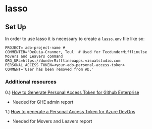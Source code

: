 # lasso 


## Set Up

In order to use lasso it is necessary to create a `lasso.env` file like so:
```dotenv
PROJECT= ado-project-name # 
COMMENTER='DeGuia-Cranmer, Toul' # Used for TecdunderMifflinulse Movers and Leavers command
ORG_URL=https://dunderMifflinswapps.visualstudio.com 
PERSONAL_ACCESS_TOKEN=<your-ado-personal-access-token>
COMMENT='User has been removed from AD.' 
```

### Additional resources

0.) [How to Generate Personal Access Token for Github Enterprise](https://docs.github.com/en/authentication/keeping-your-account-and-data-secure/creating-a-personal-access-token)
- Needed for GHE admin report

1.) [How to generate a Personal Access Token for Azure DevOps](https://docs.searchunify.com/Content/Content-Sources/Azure-Generate-Personal-Access-Token.htm)
- Needed for Movers and Leavers report



